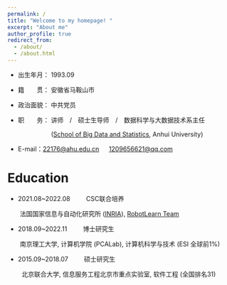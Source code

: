```yaml
---
permalink: /
title: "Welcome to my homepage! "
excerpt: "About me"
author_profile: true
redirect_from: 
  - /about/
  - /about.html
---
```


* 出生年月： 1993.09

* 籍&emsp;&emsp;贯： 安徽省马鞍山市

* 政治面貌： 中共党员

* 职&emsp;&emsp;务： 讲师&emsp;/&emsp;硕士生导师&emsp;/&emsp;数据科学与大数据技术系主任

&emsp;&emsp;&emsp;&emsp;&emsp;&emsp;&emsp;([School of Big Data and Statistics](http://ds.ahu.edu.cn/), Anhui University)

* E-mail：22176@ahu.edu.cn &emsp; 1209656621@qq.com


Education
======

* 2021.08~2022.08 &emsp;&emsp; CSC联合培养

&emsp;&emsp;法国国家信息与自动化研究所
([INRIA](https://baike.baidu.com/item/%E6%B3%95%E5%9B%BD%E5%9B%BD%E5%AE%B6%E4%BF%A1%E6%81%AF%E4%B8%8E%E8%87%AA%E5%8A%A8%E5%8C%96%E7%A0%94%E7%A9%B6%E6%89%80/2912086)),
[RobotLearn Team](http://xavirema.eu/)

* 2018.09~2022.11 &emsp;&emsp; 博士研究生

&emsp;&emsp;南京理工大学, 计算机学院 (PCALab), 计算机科学与技术 (ESI 全球前1%)

* 2015.09~2018.07 &emsp;&emsp; 硕士研究生

&emsp;&emsp; 北京联合大学, 信息服务工程北京市重点实验室, 软件工程 (全国排名31)








